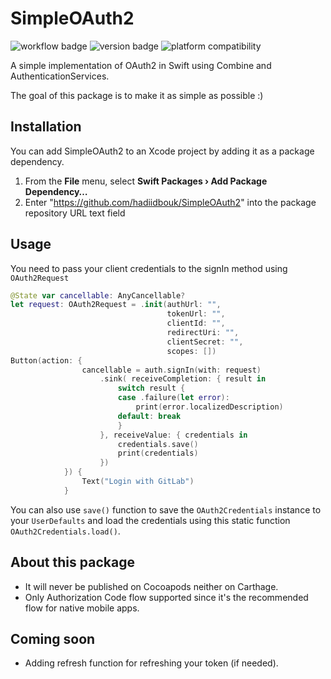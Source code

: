 # SimpleOAuth2

![workflow badge](https://github.com/hadiidbouk/SimpleOAuth2/workflows/build/badge.svg)
![version badge](https://img.shields.io/github/v/tag/hadiidbouk/SimpleOAuth2?label=Version)
![platform compatibility](https://img.shields.io/badge/Platform%20Compatibility-iOS%20%7C%20macOS-blue)

A simple implementation of OAuth2 in Swift using Combine and AuthenticationServices.

The goal of this package is to make it as simple as possible :)

## Installation

You can add SimpleOAuth2 to an Xcode project by adding it as a package dependency.

  1. From the **File** menu, select **Swift Packages › Add Package Dependency…**
  2. Enter "https://github.com/hadiidbouk/SimpleOAuth2" into the package repository URL text field

## Usage

You need to pass your client credentials to the signIn method using `OAuth2Request`

```swift
@State var cancellable: AnyCancellable?
let request: OAuth2Request = .init(authUrl: "",
                                   tokenUrl: "",
                                   clientId: "",
                                   redirectUri: "",
                                   clientSecret: "",
                                   scopes: [])
Button(action: {
                cancellable = auth.signIn(with: request)
                    .sink( receiveCompletion: { result in
                        switch result {
                        case .failure(let error):
                            print(error.localizedDescription)
                        default: break
                        }
                    }, receiveValue: { credentials in
                        credentials.save()
                        print(credentials)
                    })
            }) {
                Text("Login with GitLab")
            }
```

You can also use `save()` function to save the `OAuth2Credentials` instance to your `UserDefaults` and load the credentials using this static function `OAuth2Credentials.load()`.


## About this package
- It will never be published on Cocoapods neither on Carthage.
- Only Authorization Code flow supported since it's the recommended flow for native mobile apps.

## Coming soon
- Adding refresh function for refreshing your token (if needed).
